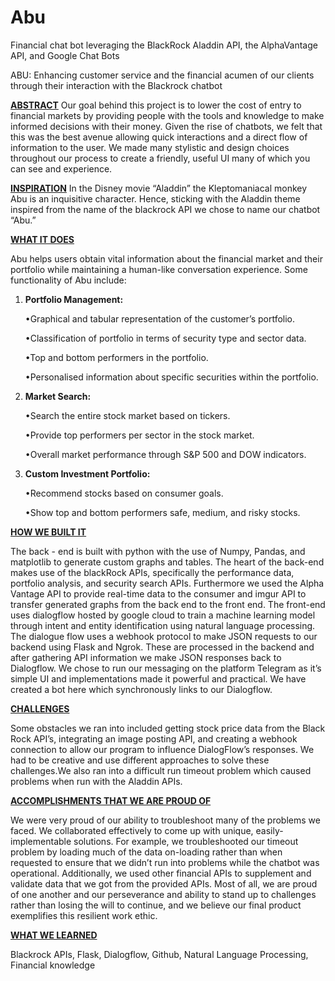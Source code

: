 # Abu
Financial chat bot leveraging the BlackRock Aladdin API, the AlphaVantage API, and Google Chat Bots

ABU:  Enhancing customer service and the financial acumen of our clients through their interaction with the Blackrock chatbot


<ins><b>ABSTRACT</b></ins>
Our goal behind this project is to lower the cost of entry to financial markets by providing people with the tools and knowledge to make informed decisions with their money. Given the rise of chatbots, we felt that this was the best avenue allowing quick interactions and a direct flow of information to the user. We made many stylistic and design choices throughout our process to create a friendly, useful UI many of which you can see and experience. 



<ins><b>INSPIRATION</b></ins>
In the Disney movie “Aladdin” the Kleptomaniacal monkey Abu is an inquisitive character. Hence, sticking with the Aladdin theme inspired from the name of the blackrock API we chose to name our chatbot “Abu.”


<ins><b>WHAT IT DOES</b></ins>

Abu helps users obtain vital information about the financial market and their portfolio while maintaining a human-like conversation experience. Some functionality of Abu include:

<ol type="1">
  <li><b>Portfolio Management:</b></li>
  
  <span>&#8226;</span>Graphical and tabular representation of the customer’s portfolio.

  <span>&#8226;</span>Classification of portfolio in terms of security type and sector data.

  <span>&#8226;</span>Top and bottom performers in the portfolio.

  <span>&#8226;</span>Personalised information about specific securities within the portfolio.

  <li><b>Market Search:</b></li>
  
  <span>&#8226;</span>Search the entire stock market based on tickers.

  <span>&#8226;</span>Provide top performers per sector in the stock market.

  <span>&#8226;</span>Overall market performance through S&P 500 and DOW indicators.
  
  <li><b>Custom Investment Portfolio:</b></li>
  
  <span>&#8226;</span>Recommend stocks based on consumer goals.

  <span>&#8226;</span>Show top and bottom performers safe, medium, and risky stocks.
  
</ol>
<ins><b>HOW WE BUILT IT</b></ins>

The back - end is built with python with the use of Numpy, Pandas, and matplotlib to generate custom graphs and tables. The heart of the back-end makes use of the blackRock APIs, specifically the performance data, portfolio analysis, and security search APIs. Furthermore we used the Alpha Vantage API to provide real-time data to the consumer and imgur API to transfer generated graphs from the back end to the front end. The front-end uses dialogflow hosted by google cloud to train a machine learning model through intent and entity identification using natural language processing. The dialogue flow uses a webhook protocol to make JSON requests to our backend using Flask and Ngrok. These are processed in the backend and after gathering API information we make JSON responses back to Dialogflow. We chose to run our messaging on the platform Telegram as it’s simple UI and implementations made it powerful and practical. We have created a bot here which synchronously links to our Dialogflow.  

<ins><b>CHALLENGES</b></ins>

Some obstacles we ran into included getting stock price data from the Black Rock API’s, integrating an image posting API, and creating a webhook connection to allow our program to influence DialogFlow’s responses. We had to be creative and use different approaches to solve these challenges.We also ran into a difficult run timeout problem which caused problems when run with the Aladdin APIs.

<ins><b>ACCOMPLISHMENTS THAT WE ARE PROUD OF</b></ins>

We were very proud of our ability to troubleshoot many of the problems we faced. We collaborated effectively to come up with unique, easily-implementable solutions. For example, we troubleshooted our timeout problem by loading much of the data on-loading rather than when requested to ensure that we didn’t run into problems while the chatbot was operational. Additionally, we used other financial APIs to supplement and validate data that we got from the provided APIs. Most of all, we are proud of one another and our perseverance and ability to stand up to challenges rather than losing the will to continue, and we believe our final product exemplifies this resilient work ethic. 

<ins><b>WHAT WE LEARNED</b></ins>

Blackrock APIs, Flask, Dialogflow, Github, Natural Language Processing, Financial knowledge

